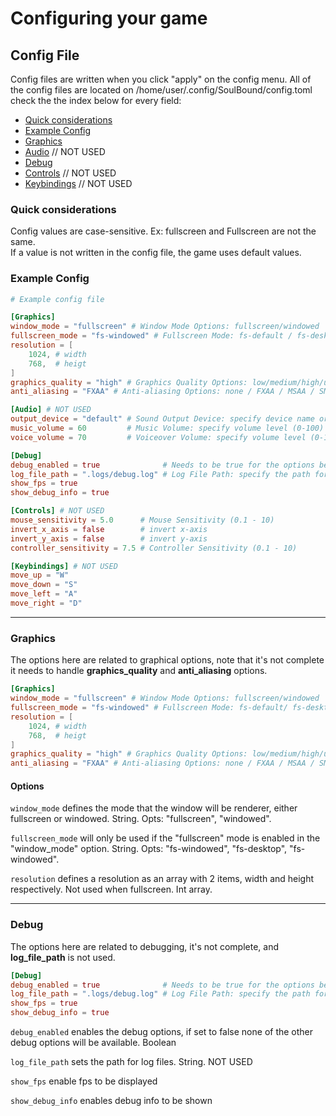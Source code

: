 # Configuring your game

## Config File
Config files are written when you click "apply" on the config menu. All of the
config files are located on /home/user/.config/SoulBound/config.toml check the
the index below for every field:

- [Quick considerations](###Quick-Considerations)
- [Example Config](###Example-Config)
- [Graphics](###Graphics)
- [Audio](###Audio) // NOT USED
- [Debug](###Debug)
- [Controls](###Controls) // NOT USED
- [Keybindings](###Keybindings) // NOT USED

### Quick considerations 
Config values are case-sensitive. Ex: fullscreen and Fullscreen are not the same.\
If a value is not written in the config file, the game uses default values.

### Example Config

```toml
# Example config file

[Graphics]
window_mode = "fullscreen" # Window Mode Options: fullscreen/windowed
fullscreen_mode = "fs-windowed" # Fullscreen Mode: fs-default / fs-desktop / fs-windowed 
resolution = [
    1024, # width
    768,  # heigt
]
graphics_quality = "high" # Graphics Quality Options: low/medium/high/ultra # NOT USED
anti_aliasing = "FXAA" # Anti-aliasing Options: none / FXAA / MSAA / SMAA # NOT USED

[Audio] # NOT USED
output_device = "default" # Sound Output Device: specify device name or default
music_volume = 60         # Music Volume: specify volume level (0-100)
voice_volume = 70         # Voiceover Volume: specify volume level (0-100)

[Debug]
debug_enabled = true              # Needs to be true for the options below, this option itself does nothing, only enables or disables the below
log_file_path = ".logs/debug.log" # Log File Path: specify the path for the debug log file not relative to the game's path
show_fps = true
show_debug_info = true

[Controls] # NOT USED
mouse_sensitivity = 5.0      # Mouse Sensitivity (0.1 - 10)
invert_x_axis = false        # invert x-axis 
invert_y_axis = false        # invert y-axis 
controller_sensitivity = 7.5 # Controller Sensitivity (0.1 - 10)

[Keybindings] # NOT USED
move_up = "W"
move_down = "S"
move_left = "A"
move_right = "D"
```

---
### Graphics

The options here are related to graphical options, note that it's not complete
it needs to handle **graphics_quality** and **anti_aliasing** options. 

```toml
[Graphics]
window_mode = "fullscreen" # Window Mode Options: fullscreen/windowed
fullscreen_mode = "fs-windowed" # Fullscreen Mode: fs-default/ fs-desktop/fs-windowed 
resolution = [
    1024, # width
    768,  # heigt
]
graphics_quality = "high" # Graphics Quality Options: low/medium/high/ultra # NOT USED
anti_aliasing = "FXAA" # Anti-aliasing Options: none / FXAA / MSAA / SMAA # NOT USED
```
#### Options

`window_mode` defines the mode that the window will be renderer, either
fullscreen or windowed. String. Opts: "fullscreen", "windowed".

`fullscreen_mode` will only be used if the "fullscreen" mode is enabled in
the "window_mode" option. String. Opts: "fs-windowed", "fs-desktop", "fs-windowed".

`resolution` defines a resolution as an array with 2 items, width and height respectively. Not used when fullscreen. Int array.

---
### Debug

The options here are related to debugging, it's not complete, and **log_file_path** is not used.

```toml
[Debug]
debug_enabled = true              # Needs to be true for the options below, this option itself does nothing, only enables or disables the below
log_file_path = ".logs/debug.log" # Log File Path: specify the path for the debug log file not relative to the game's path
show_fps = true
show_debug_info = true
```

`debug_enabled` enables the debug options, if set to false none of the other debug options will be available. Boolean

`log_file_path` sets the path for log files. String. NOT USED

`show_fps` enable fps to be displayed

`show_debug_info` enables debug info to be shown
